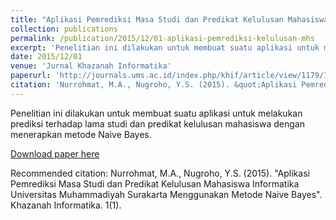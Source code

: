 ```yaml
---
title: "Aplikasi Pemrediksi Masa Studi dan Predikat Kelulusan Mahasiswa Informatika Universitas Muhammadiyah Surakarta Menggunakan Metode Naive Bayes."
collection: publications
permalink: /publication/2015/12/01-aplikasi-pemrediksi-kelulusan-mhs
excerpt: 'Penelitian ini dilakukan untuk membuat suatu aplikasi untuk melakukan prediksi terhadap lama studi dan predikat kelulusan mahasiswa dengan menerapkan metode Naive Bayes.'
date: 2015/12/01
venue: 'Jurnal Khazanah Informatika'
paperurl: 'http://journals.ums.ac.id/index.php/khif/article/view/1179/1028'
citation: 'Nurrohmat, M.A., Nugroho, Y.S. (2015). &quot;Aplikasi Pemrediksi Masa Studi dan Predikat Kelulusan Mahasiswa Informatika Universitas Muhammadiyah Surakarta Menggunakan Metode Naive Bayes&quot;. Khazanah Informatika. 1(1).'
---
```

Penelitian ini dilakukan untuk membuat suatu aplikasi untuk melakukan prediksi terhadap lama studi dan predikat kelulusan mahasiswa dengan menerapkan metode Naive Bayes.

[Download paper here](http://journals.ums.ac.id/index.php/khif/article/view/1179/1028)

Recommended citation: Nurrohmat, M.A., Nugroho, Y.S. (2015). "Aplikasi Pemrediksi Masa Studi dan Predikat Kelulusan Mahasiswa Informatika Universitas Muhammadiyah Surakarta Menggunakan Metode Naive Bayes". Khazanah Informatika. 1(1).